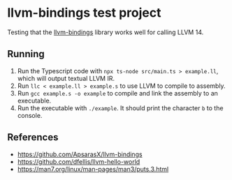 # llvm-bindings test project

Testing that the [llvm-bindings](https://github.com/ApsarasX/llvm-bindings) library works well for calling LLVM 14.

## Running

1. Run the Typescript code with `npx ts-node src/main.ts > example.ll`, which will output textual LLVM IR.
1. Run `llc < example.ll > example.s` to use LLVM to compile to assembly.
1. Run `gcc example.s -o example` to compile and link the assembly to an executable.
1. Run the executable with `./example`. It should print the character `b` to the console.

## References

- https://github.com/ApsarasX/llvm-bindings
- https://github.com/dfellis/llvm-hello-world
- https://man7.org/linux/man-pages/man3/puts.3.html
